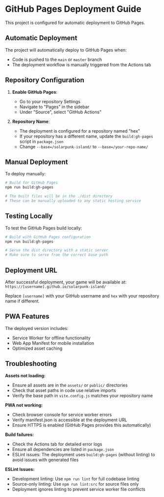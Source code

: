 # GitHub Pages Deployment Guide

This project is configured for automatic deployment to GitHub Pages.

## Automatic Deployment

The project will automatically deploy to GitHub Pages when:
- Code is pushed to the `main` or `master` branch
- The deployment workflow is manually triggered from the Actions tab

## Repository Configuration

1. **Enable GitHub Pages**:
   - Go to your repository Settings
   - Navigate to "Pages" in the sidebar
   - Under "Source", select "GitHub Actions"

2. **Repository Name**:
   - The deployment is configured for a repository named "hex"
   - If your repository has a different name, update the `build:gh-pages` script in `package.json`
   - Change `--base=/solarpunk-island/` to `--base=/your-repo-name/`

## Manual Deployment

To deploy manually:

```bash
# Build for GitHub Pages
npm run build:gh-pages

# The built files will be in the ./dist directory
# These can be manually uploaded to any static hosting service
```

## Testing Locally

To test the GitHub Pages build locally:

```bash
# Build with GitHub Pages configuration
npm run build:gh-pages

# Serve the dist directory with a static server
# Make sure to serve from the correct base path
```

## Deployment URL

After successful deployment, your game will be available at:
`https://[username].github.io/solarpunk-island/`

Replace `[username]` with your GitHub username and `hex` with your repository name if different.

## PWA Features

The deployed version includes:
- Service Worker for offline functionality
- Web App Manifest for mobile installation
- Optimized asset caching

## Troubleshooting

**Assets not loading:**
- Ensure all assets are in the `assets/` or `public/` directories
- Check that asset paths in code use relative imports
- Verify the base path in `vite.config.js` matches your repository name

**PWA not working:**
- Check browser console for service worker errors
- Verify manifest.json is accessible at the deployment URL
- Ensure HTTPS is enabled (GitHub Pages provides this automatically)

**Build failures:**
- Check the Actions tab for detailed error logs
- Ensure all dependencies are listed in `package.json`
- ESLint issues: The deployment uses `build:gh-pages` (without linting) to avoid issues with generated files

**ESLint Issues:**
- Development linting: Use `npm run lint` for full codebase linting
- Source-only linting: Use `npm run lint:src` for source files only
- Deployment ignores linting to prevent service worker file conflicts